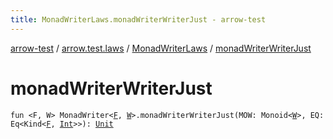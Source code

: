 ```yaml
---
title: MonadWriterLaws.monadWriterWriterJust - arrow-test
---
```


[arrow-test](../../index.html) / [arrow.test.laws](../index.html) / [MonadWriterLaws](index.html) / [monadWriterWriterJust](./monad-writer-writer-just.html)

# monadWriterWriterJust

`fun <F, W> MonadWriter<`[`F`](monad-writer-writer-just.html#F)`, `[`W`](monad-writer-writer-just.html#W)`>.monadWriterWriterJust(MOW: Monoid<`[`W`](monad-writer-writer-just.html#W)`>, EQ: Eq<Kind<`[`F`](monad-writer-writer-just.html#F)`, `[`Int`](https://kotlinlang.org/api/latest/jvm/stdlib/kotlin/-int/index.html)`>>): `[`Unit`](https://kotlinlang.org/api/latest/jvm/stdlib/kotlin/-unit/index.html)